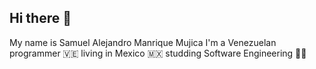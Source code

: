 ## Hi there 👋

My name is Samuel Alejandro Manrique Mujica 
I'm a Venezuelan programmer 🇻🇪 living in Mexico 🇲🇽 studding Software Engineering 👨‍💻 


<!--
**SamuelmamuU/SamuelmamuU** is a ✨ _special_ ✨ repository because its `README.md` (this file) appears on your GitHub profile.

Here are some ideas to get you started:

- 🔭 I’m currently working on ...
- 🌱 I’m currently learning ...
- 👯 I’m looking to collaborate on ...
- 🤔 I’m looking for help with ...
- 💬 Ask me about ...
- 📫 How to reach me: ...
- 😄 Pronouns: ...
- ⚡ Fun fact: ...
-->
